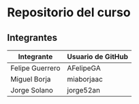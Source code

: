 # Repositorio del curso

## Integrantes

|     Integrante    | Usuario de GitHub |
|-------------------|-------------------|
|  Felipe Guerrero  |     AFelipeGA     |
|    Miguel Borja   |     miaborjaac    |
|    Jorge Solano   |     jorge52an     |
